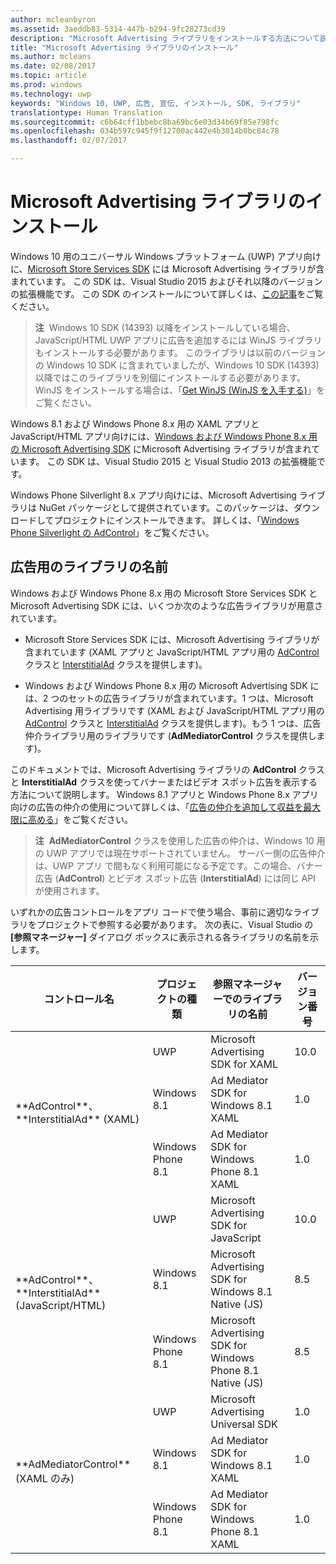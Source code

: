 ```yaml
---
author: mcleanbyron
ms.assetid: 3aeddb83-5314-447b-b294-9fc28273cd39
description: "Microsoft Advertising ライブラリをインストールする方法について説明します。"
title: "Microsoft Advertising ライブラリのインストール"
ms.author: mcleans
ms.date: 02/08/2017
ms.topic: article
ms.prod: windows
ms.technology: uwp
keywords: "Windows 10, UWP, 広告, 宣伝, インストール, SDK, ライブラリ"
translationtype: Human Translation
ms.sourcegitcommit: c6b64cff1bbebc8ba69bc6e03d34b69f85e798fc
ms.openlocfilehash: 034b597c945f9f12700ac442e4b3014b0bc84c78
ms.lasthandoff: 02/07/2017

---
```


# <a name="install-the-microsoft-advertising-libraries"></a>Microsoft Advertising ライブラリのインストール




Windows 10 用のユニバーサル Windows プラットフォーム (UWP) アプリ向けに、[Microsoft Store Services SDK](http://aka.ms/store-em-sdk) には Microsoft Advertising ライブラリが含まれています。 この SDK は、Visual Studio 2015 およびそれ以降のバージョンの拡張機能です。 この SDK のインストールについて詳しくは、[この記事](microsoft-store-services-sdk.md)をご覧ください。

> **注**&nbsp;&nbsp;Windows 10 SDK (14393) 以降をインストールしている場合、JavaScript/HTML UWP アプリに広告を追加するには WinJS ライブラリもインストールする必要があります。 このライブラリは以前のバージョンの Windows 10 SDK に含まれていましたが、Windows 10 SDK (14393) 以降ではこのライブラリを別個にインストールする必要があります。 WinJS をインストールする場合は、「[Get WinJS (WinJS を入手する)](http://try.buildwinjs.com/download/GetWinJS/)」をご覧ください。

Windows 8.1 および Windows Phone 8.x 用の XAML アプリと JavaScript/HTML アプリ向けには、[Windows および Windows Phone 8.x 用の Microsoft Advertising SDK](http://aka.ms/store-8-sdk) にMicrosoft Advertising ライブラリが含まれています。 この SDK は、Visual Studio 2015 と Visual Studio 2013 の拡張機能です。

Windows Phone Silverlight 8.x アプリ向けには、Microsoft Advertising ライブラリは NuGet パッケージとして提供されています。このパッケージは、ダウンロードしてプロジェクトにインストールできます。 詳しくは、「[Windows Phone Silverlight の AdControl](adcontrol-in-windows-phone-silverlight.md)」をご覧ください。

## <a name="library-names-for-advertising"></a>広告用のライブラリの名前


Windows および Windows Phone 8.x 用の Microsoft Store Services SDK と Microsoft Advertising SDK には、いくつか次のような広告ライブラリが用意されています。

* Microsoft Store Services SDK には、Microsoft Advertising ライブラリが含まれています (XAML アプリと JavaScript/HTML アプリ用の [AdControl](https://msdn.microsoft.com/library/windows/apps/microsoft.advertising.winrt.ui.adcontrol.aspx) クラスと [InterstitialAd](https://msdn.microsoft.com/library/windows/apps/microsoft.advertising.winrt.ui.interstitialad.aspx) クラスを提供します)。

* Windows および Windows Phone 8.x 用の Microsoft Advertising SDK には、2 つのセットの広告ライブラリが含まれています。1 つは、Microsoft Advertising 用ライブラリです (XAML および JavaScript/HTML アプリ用の [AdControl](https://msdn.microsoft.com/library/windows/apps/microsoft.advertising.winrt.ui.adcontrol.aspx) クラスと [InterstitialAd](https://msdn.microsoft.com/library/windows/apps/microsoft.advertising.winrt.ui.interstitialad.aspx) クラスを提供します)。もう 1 つは、広告仲介ライブラリ用のライブラリです (**AdMediatorControl** クラスを提供します)。

このドキュメントでは、Microsoft Advertising ライブラリの **AdControl** クラスと **InterstitialAd** クラスを使ってバナーまたはビデオ スポット広告を表示する方法について説明します。 Windows 8.1 アプリと Windows Phone 8.x アプリ向けの広告の仲介の使用について詳しくは、「[広告の仲介を追加して収益を最大限に高める](https://msdn.microsoft.com/library/windows/apps/xaml/dn864359.aspx)」をご覧ください。

>**注**&nbsp;&nbsp;**AdMediatorControl** クラスを使用した広告の仲介は、Windows 10 用の UWP アプリでは現在サポートされていません。 サーバー側の広告仲介は、UWP アプリ で間もなく利用可能になる予定です。この場合、バナー広告 (**AdControl**) とビデオ スポット広告 (**InterstitialAd**) には同じ API が使用されます。

いずれかの広告コントロールをアプリ コードで使う場合、事前に適切なライブラリをプロジェクトで参照する必要があります。 次の表に、Visual Studio の **[参照マネージャー]** ダイアログ ボックスに表示される各ライブラリの名前を示します。


<table>
    <thead>
        <tr><th>コントロール名</th><th>プロジェクトの種類</th><th>参照マネージャーでのライブラリの名前</th><th>バージョン番号</th></tr>
    </thead>
    <tbody>
    <tr>
            <td rowspan="3">**AdControl**、**InterstitialAd** (XAML)</td>
            <td>UWP</td>
            <td>Microsoft Advertising SDK for XAML</td>
            <td>10.0</td>
        </tr>
        <tr>
            <td>Windows 8.1</td>
            <td>Ad Mediator SDK for Windows 8.1 XAML</td>
            <td>1.0</td>
        </tr>
        <tr>
            <td>Windows Phone 8.1</td>
            <td>Ad Mediator SDK for Windows Phone 8.1 XAML</td>
            <td>1.0</td>
        </tr>
    <tr>
            <td rowspan="3">**AdControl**、**InterstitialAd** (JavaScript/HTML)</td>
            <td>UWP</td>
            <td>Microsoft Advertising SDK for JavaScript</td>
            <td>10.0</td>
        </tr>
        <tr>
            <td>Windows 8.1</td>
            <td>Microsoft Advertising SDK for Windows 8.1 Native (JS)</td>
            <td>8.5</td>
        </tr>
        <tr>
            <td>Windows Phone 8.1</td>
            <td>Microsoft Advertising SDK for Windows Phone 8.1 Native (JS)</td>
            <td>8.5</td>
        </tr>
    <tr>
            <td rowspan="3">**AdMediatorControl** (XAML のみ)</td>
            <td>UWP</td>
            <td>Microsoft Advertising Universal SDK</td>
            <td>1.0</td>
        </tr>
        <tr>
            <td>Windows 8.1</td>
            <td>Ad Mediator SDK for Windows 8.1 XAML</td>
            <td>1.0</td>
        </tr>
        <tr>
            <td>Windows Phone 8.1</td>
            <td>Ad Mediator SDK for Windows Phone 8.1 XAML</td>
            <td>1.0</td>
        </tr>
    </tbody>
</table>

 

 

 

